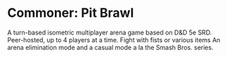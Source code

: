 # Commoner: Pit Brawl
A turn-based isometric multiplayer arena game based on D&amp;D 5e SRD.
Peer-hosted, up to 4 players at a time. 
Fight with fists or various items
An arena elimination mode and a casual mode a la the Smash Bros. series.


